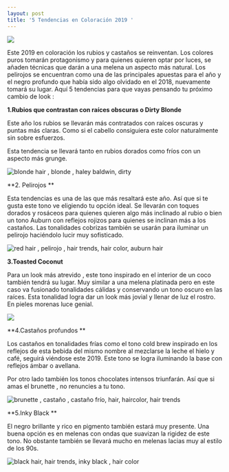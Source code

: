 ```yaml
---
layout: post
title: '5 Tendencias en Coloración 2019 '
---
```

![](/img/uploads/coloration-automne-hiver-2018-le-blond-ble.jpg)

Este 2019 en coloración los rubios y castaños se reinventan. Los colores puros tomarán protagonismo y para quienes quieren optar por luces, se añaden técnicas que darán a una melena un aspecto más natural.  Los pelirojos se encuentran como una de las principales apuestas para el año y el negro profundo que había sido algo olvidado en el 2018, nuevamente tomará su lugar. Aquí 5 tendencias para que vayas pensando tu próximo cambio de look :



**1.Rubios que contrastan con raíces obscuras o Dirty Blonde**

Este año los rubios se llevarán más contratados con raíces oscuras y puntas más claras. Como si el cabello consiguiera este color naturalmente sin sobre esfuerzos. 

Esta tendencia se llevará tanto en rubios dorados como fríos con un aspecto más grunge.

![blonde hair , blonde , haley baldwin, dirty ](/img/uploads/923b023112e594a925f906c0d9c03e64.jpg)

**2. Pelirojos **

Esta tendencias es una de las que más resaltará este año. Así que si te gusta este tono ve eligiendo tu opción ideal. Se llevarán con toques dorados y rosáceos para quienes quieren algo más inclinado al rubio o bien  un tono Auburn con reflejos rojizos para quienes se inclinan más a los castaños. Las tonalidades cobrizas también se usarán para iluminar un pelirojo haciéndolo lucir muy sofisticado. 

![red hair , pelirojo , hair trends, hair color, auburn hair ](/img/uploads/pelirojo.jpg)



**3.Toasted Coconut**

Para un look más atrevido , este tono inspirado en el interior de un coco también tendrá su lugar. Muy similar a una melena platinada pero en este caso va fusionado tonalidades cálidas y conservando un tono oscuro en las raíces. Esta tonalidad logra dar un look más jovial y llenar de luz el rostro. En pieles morenas luce genial.

![](/img/uploads/5dce8d5162260d718dde8a0a6bfdfbed.jpg)

**4.Castaños profundos **

Los castaños en tonalidades frías como el tono cold brew inspirado en los reflejos de esta bebida del mismo nombre al mezclarse la leche el hielo y café, seguirá viéndose este 2019. Este tono se logra iluminando la base con reflejos ámbar o avellana.

Por otro lado también los tonos chocolates intensos triunfarán. Así que si amas el brunette , no renuncies a tu tono.

![brunette , castaño , castaño frío, hair, haircolor, hair trends ](/img/uploads/castañootra.jpg)

**5.Inky Black **

El negro brillante y rico en pigmento también estará muy presente. Una buena opción es en melenas con ondas que suavizan la rigidez de este tono. No obstante también se llevará mucho en melenas lacias muy al estilo de los 90s.

![black hair, hair trends, inky black , hair color ](/img/uploads/d437e9f078f38252b5c7d2ad78b9a1a0.jpg)
